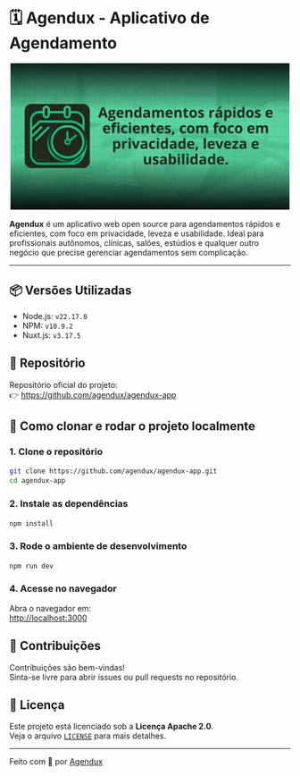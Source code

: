 # 🗓️ Agendux - Aplicativo de Agendamento

<p align="center">
<img src="public/ogimage.png" alt="Tela Menu" width="500"/>
</p>

**Agendux** é um aplicativo web open source para agendamentos rápidos e eficientes, com foco em privacidade, leveza e usabilidade. Ideal para profissionais autônomos, clínicas, salões, estúdios e qualquer outro negócio que precise gerenciar agendamentos sem complicação.

---

## 📦 Versões Utilizadas

- Node.js: `v22.17.0`
- NPM: `v10.9.2`
- Nuxt.js: `v3.17.5`


## 🔗 Repositório

Repositório oficial do projeto:  
👉 https://github.com/agendux/agendux-app


## 🚀 Como clonar e rodar o projeto localmente

### 1. Clone o repositório

```bash
git clone https://github.com/agendux/agendux-app.git
cd agendux-app
```

### 2. Instale as dependências

```bash
npm install
```

### 3. Rode o ambiente de desenvolvimento

```bash
npm run dev
```

### 4. Acesse no navegador

Abra o navegador em:  
[http://localhost:3000](http://localhost:3000)



## 🤝 Contribuições

Contribuições são bem-vindas!  
Sinta-se livre para abrir issues ou pull requests no repositório.


## 📄 Licença

Este projeto está licenciado sob a **Licença Apache 2.0**.  
Veja o arquivo [`LICENSE`](LICENSE) para mais detalhes.

---

Feito com 💚 por [Agendux](https://github.com/agendux)

